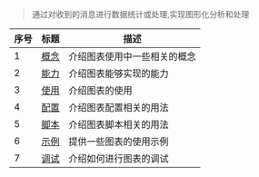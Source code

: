 > 通过对收到的消息进行数据统计或处理,实现图形化分析和处理

| 序号 | 标题                           | 描述                         |
| ---- | ------------------------------ | ---------------------------- |
| 1    | [概念](zh-cn/chart/concept.md) | 介绍图表使用中一些相关的概念 |
| 2    | [能力](zh-cn/chart/ability.md) | 介绍图表能够实现的能力       |
| 3    | [使用](zh-cn/chart/usage.md)   | 介绍图表的使用               |
| 4    | [配置](zh-cn/chart/option.md)  | 介绍图表配置相关的用法       |
| 5    | [脚本](zh-cn/chart/script.md)  | 介绍图表脚本相关的用法       |
| 6    | [示例](zh-cn/chart/demo.md)    | 提供一些图表的使用示例       |
| 7    | [调试](zh-cn/chart/debug.md)   | 介绍如何进行图表的调试       |
